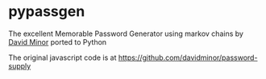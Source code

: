 # pypassgen
The excellent Memorable Password Generator using markov chains by [David Minor](https://github.com/davidminor) ported to Python

The original javascript code is at https://github.com/davidminor/password-supply
